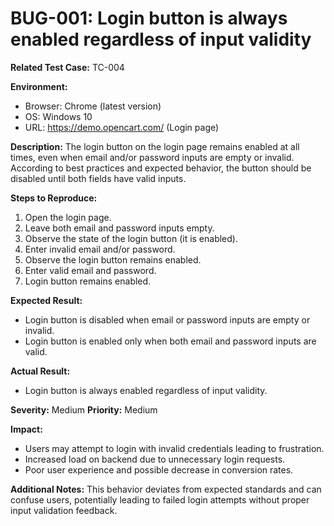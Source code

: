 # BUG-001: Login button is always enabled regardless of input validity

**Related Test Case:** TC-004

**Environment:**
- Browser: Chrome (latest version)
- OS: Windows 10
- URL: https://demo.opencart.com/ (Login page)

**Description:**
The login button on the login page remains enabled at all times, even when email and/or password inputs are empty or invalid. According to best practices and expected behavior, the button should be disabled until both fields have valid inputs.

**Steps to Reproduce:**
1. Open the login page.
2. Leave both email and password inputs empty.
3. Observe the state of the login button (it is enabled).
4. Enter invalid email and/or password.
5. Observe the login button remains enabled.
6. Enter valid email and password.
7. Login button remains enabled.

**Expected Result:**
- Login button is disabled when email or password inputs are empty or invalid.
- Login button is enabled only when both email and password inputs are valid.

**Actual Result:**
- Login button is always enabled regardless of input validity.

**Severity:** Medium
**Priority:** Medium

**Impact:**
- Users may attempt to login with invalid credentials leading to frustration.
- Increased load on backend due to unnecessary login requests.
- Poor user experience and possible decrease in conversion rates.

**Additional Notes:**
This behavior deviates from expected standards and can confuse users, potentially leading to failed login attempts without proper input validation feedback.